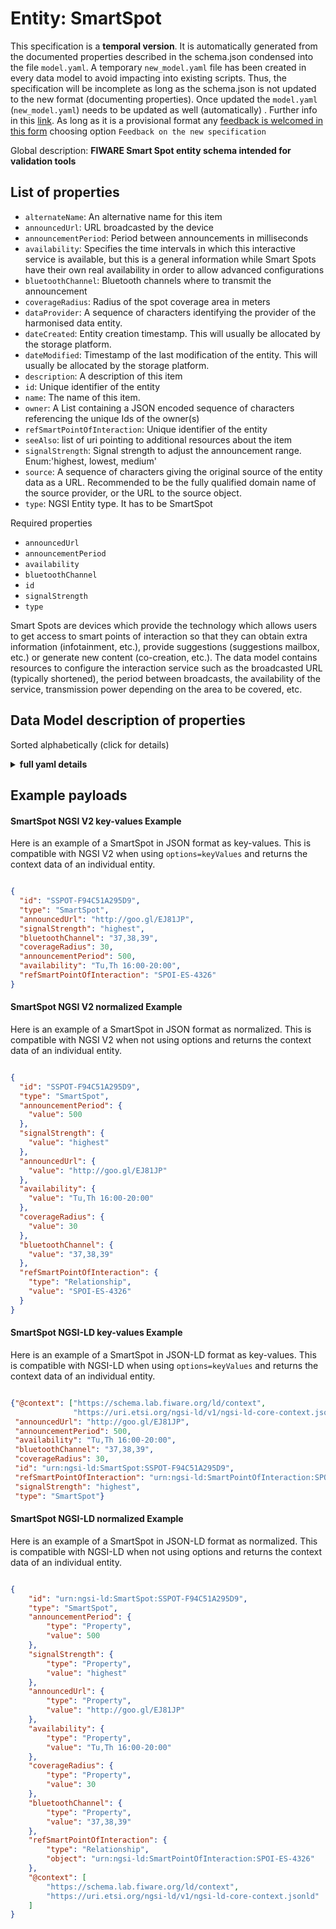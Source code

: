 Entity: SmartSpot  
=================  
This specification is a **temporal version**. It is automatically generated from the  documented properties described in the schema.json condensed into the file `model.yaml`. A temporary `new_model.yaml` file has been created in every data model to avoid impacting into existing scripts. Thus, the specification will be incomplete as long as the schema.json is not updated to the new format (documenting properties). Once updated the `model.yaml` (`new_model.yaml`) needs to be updated as well (automatically) . Further info in this [link](https://github.com/smart-data-models/data-models/blob/master/specs/warning_message_new_spec.md). As long as it is a provisional format any [feedback is welcomed in this form](https://smartdatamodels.org/index.php/submit-an-issue-2/) choosing option `Feedback on the new specification`  
Global description: **FIWARE Smart Spot entity schema intended for validation tools**  

## List of properties  

- `alternateName`: An alternative name for this item  - `announcedUrl`: URL broadcasted by the device  - `announcementPeriod`: Period between announcements in milliseconds  - `availability`: Specifies the time intervals in which this interactive service is available, but this is a general information while Smart Spots have their own real availability in order to allow advanced configurations  - `bluetoothChannel`: Bluetooth channels where to transmit the announcement  - `coverageRadius`: Radius of the spot coverage area in meters  - `dataProvider`: A sequence of characters identifying the provider of the harmonised data entity.  - `dateCreated`: Entity creation timestamp. This will usually be allocated by the storage platform.  - `dateModified`: Timestamp of the last modification of the entity. This will usually be allocated by the storage platform.  - `description`: A description of this item  - `id`: Unique identifier of the entity  - `name`: The name of this item.  - `owner`: A List containing a JSON encoded sequence of characters referencing the unique Ids of the owner(s)  - `refSmartPointOfInteraction`: Unique identifier of the entity  - `seeAlso`: list of uri pointing to additional resources about the item  - `signalStrength`: Signal strength to adjust the announcement range. Enum:'highest, lowest, medium'  - `source`: A sequence of characters giving the original source of the entity data as a URL. Recommended to be the fully qualified domain name of the source provider, or the URL to the source object.  - `type`: NGSI Entity type. It has to be SmartSpot    
Required properties  
- `announcedUrl`  - `announcementPeriod`  - `availability`  - `bluetoothChannel`  - `id`  - `signalStrength`  - `type`    
Smart Spots are devices which provide the technology which allows users to get access to smart points of interaction so that they can obtain extra information (infotainment, etc.), provide suggestions (suggestions mailbox, etc.) or generate new content (co-creation, etc.). The data model contains resources to configure the interaction service such as the broadcasted URL (typically shortened), the period between broadcasts, the availability of the service, transmission power depending on the area to be covered, etc.  
## Data Model description of properties  
Sorted alphabetically (click for details)  
<details><summary><strong>full yaml details</strong></summary>    
```yaml  
SmartSpot:    
  description: 'FIWARE Smart Spot entity schema intended for validation tools'    
  properties:    
    alternateName:    
      description: 'An alternative name for this item'    
      type: Property    
    announcedUrl:    
      description: 'URL broadcasted by the device'    
      format: uri    
      type: Property    
      x-ngsi:    
        model: https://schema.org/URL    
    announcementPeriod:    
      description: 'Period between announcements in milliseconds'    
      maximum: 4000    
      minimum: 100    
      type: Property    
      x-ngsi:    
        model: https://schema.org/Number    
    availability:    
      description: 'Specifies the time intervals in which this interactive service is available, but this is a general information while Smart Spots have their own real availability in order to allow advanced configurations'    
      type: Property    
      x-ngsi:    
        model: https://schema.org/openingHours    
    bluetoothChannel:    
      description: 'Bluetooth channels where to transmit the announcement'    
      enum:    
        - 37    
        - 38    
        - 39    
        - 37,38    
        - 38,39    
        - 37,39    
        - 37,38,39    
      type: Property    
      x-ngsi:    
        model: ' https://schema.org/Text'    
    coverageRadius:    
      description: 'Radius of the spot coverage area in meters'    
      minimum: 1    
      type: Property    
      x-ngsi:    
        model: https://schema.org/Number    
    dataProvider:    
      description: 'A sequence of characters identifying the provider of the harmonised data entity.'    
      type: Property    
    dateCreated:    
      description: 'Entity creation timestamp. This will usually be allocated by the storage platform.'    
      format: date-time    
      type: Property    
    dateModified:    
      description: 'Timestamp of the last modification of the entity. This will usually be allocated by the storage platform.'    
      format: date-time    
      type: Property    
    description:    
      description: 'A description of this item'    
      type: Property    
    id:    
      anyOf: &smartspot_-_properties_-_owner_-_items_-_anyof    
        - description: 'Property. Identifier format of any NGSI entity'    
          maxLength: 256    
          minLength: 1    
          pattern: ^[\w\-\.\{\}\$\+\*\[\]`|~^@!,:\\]+$    
          type: string    
        - description: 'Property. Identifier format of any NGSI entity'    
          format: uri    
          type: string    
      description: 'Unique identifier of the entity'    
      type: Property    
    name:    
      description: 'The name of this item.'    
      type: Property    
    owner:    
      description: 'A List containing a JSON encoded sequence of characters referencing the unique Ids of the owner(s)'    
      items:    
        anyOf: *smartspot_-_properties_-_owner_-_items_-_anyof    
        description: 'Property. Unique identifier of the entity'    
      type: Property    
    refSmartPointOfInteraction:    
      anyOf: *smartspot_-_properties_-_owner_-_items_-_anyof    
      description: 'Unique identifier of the entity'    
      type: Property    
    seeAlso:    
      description: 'list of uri pointing to additional resources about the item'    
      oneOf:    
        - items:    
            - format: uri    
              type: string    
          minItems: 1    
          type: array    
        - format: uri    
          type: string    
      type: Property    
    signalStrength:    
      description: 'Signal strength to adjust the announcement range. Enum:''highest, lowest, medium'''    
      enum:    
        - highest    
        - lowest    
        - medium    
      type: Property    
    source:    
      description: 'A sequence of characters giving the original source of the entity data as a URL. Recommended to be the fully qualified domain name of the source provider, or the URL to the source object.'    
      type: Property    
    type:    
      description: 'NGSI Entity type. It has to be SmartSpot'    
      enum:    
        - SmartSpot    
      type: Property    
  required:    
    - id    
    - type    
    - announcedUrl    
    - signalStrength    
    - bluetoothChannel    
    - announcementPeriod    
    - availability    
  type: object    
```  
</details>    
## Example payloads    
#### SmartSpot NGSI V2 key-values Example    
Here is an example of a SmartSpot in JSON format as key-values. This is compatible with NGSI V2 when  using `options=keyValues` and returns the context data of an individual entity.  
```json  
{  
  "id": "SSPOT-F94C51A295D9",  
  "type": "SmartSpot",  
  "announcedUrl": "http://goo.gl/EJ81JP",  
  "signalStrength": "highest",  
  "bluetoothChannel": "37,38,39",  
  "coverageRadius": 30,  
  "announcementPeriod": 500,  
  "availability": "Tu,Th 16:00-20:00",  
  "refSmartPointOfInteraction": "SPOI-ES-4326"  
}  
```  
#### SmartSpot NGSI V2 normalized Example    
Here is an example of a SmartSpot in JSON format as normalized. This is compatible with NGSI V2 when not using options and returns the context data of an individual entity.  
```json  
{  
  "id": "SSPOT-F94C51A295D9",  
  "type": "SmartSpot",  
  "announcementPeriod": {  
    "value": 500  
  },  
  "signalStrength": {  
    "value": "highest"  
  },  
  "announcedUrl": {  
    "value": "http://goo.gl/EJ81JP"  
  },  
  "availability": {  
    "value": "Tu,Th 16:00-20:00"  
  },  
  "coverageRadius": {  
    "value": 30  
  },  
  "bluetoothChannel": {  
    "value": "37,38,39"  
  },  
  "refSmartPointOfInteraction": {  
    "type": "Relationship",  
    "value": "SPOI-ES-4326"  
  }  
}  
```  
#### SmartSpot NGSI-LD key-values Example    
Here is an example of a SmartSpot in JSON-LD format as key-values. This is compatible with NGSI-LD when  using `options=keyValues` and returns the context data of an individual entity.  
```json  
{"@context": ["https://schema.lab.fiware.org/ld/context",  
              "https://uri.etsi.org/ngsi-ld/v1/ngsi-ld-core-context.jsonld"],  
 "announcedUrl": "http://goo.gl/EJ81JP",  
 "announcementPeriod": 500,  
 "availability": "Tu,Th 16:00-20:00",  
 "bluetoothChannel": "37,38,39",  
 "coverageRadius": 30,  
 "id": "urn:ngsi-ld:SmartSpot:SSPOT-F94C51A295D9",  
 "refSmartPointOfInteraction": "urn:ngsi-ld:SmartPointOfInteraction:SPOI-ES-4326",  
 "signalStrength": "highest",  
 "type": "SmartSpot"}  
```  
#### SmartSpot NGSI-LD normalized Example    
Here is an example of a SmartSpot in JSON-LD format as normalized. This is compatible with NGSI-LD when not using options and returns the context data of an individual entity.  
```json  
{  
    "id": "urn:ngsi-ld:SmartSpot:SSPOT-F94C51A295D9",  
    "type": "SmartSpot",  
    "announcementPeriod": {  
        "type": "Property",  
        "value": 500  
    },  
    "signalStrength": {  
        "type": "Property",  
        "value": "highest"  
    },  
    "announcedUrl": {  
        "type": "Property",  
        "value": "http://goo.gl/EJ81JP"  
    },  
    "availability": {  
        "type": "Property",  
        "value": "Tu,Th 16:00-20:00"  
    },  
    "coverageRadius": {  
        "type": "Property",  
        "value": 30  
    },  
    "bluetoothChannel": {  
        "type": "Property",  
        "value": "37,38,39"  
    },  
    "refSmartPointOfInteraction": {  
        "type": "Relationship",  
        "object": "urn:ngsi-ld:SmartPointOfInteraction:SPOI-ES-4326"  
    },  
    "@context": [  
        "https://schema.lab.fiware.org/ld/context",  
        "https://uri.etsi.org/ngsi-ld/v1/ngsi-ld-core-context.jsonld"  
    ]  
}  
```  
